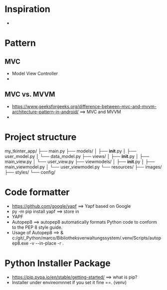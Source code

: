 # Inspiration
- 
# Pattern

## MVC
- Model View Controller
- 
## MVC vs. MVVM
- https://www.geeksforgeeks.org/difference-between-mvc-and-mvvm-architecture-pattern-in-android/ ==> MVC and MVVM 
-

# Project structure
my_tkinter_app/
├── main.py
├── models/
│   ├── __init__.py
│   ├── user_model.py
│   └── data_model.py
├── views/
│   ├── __init__.py
│   ├── main_view.py
│   └── user_view.py
├── viewmodels/
│   ├── __init__.py
│   ├── main_viewmodel.py
│   └── user_viewmodel.py
└── resources/
    ├── images/
    ├── styles/
    └── config/


# Code formatter
- https://github.com/google/yapf ==>  Yapf based on Google
- py -m pip install yapf ==> store in 
- YAPF
- Autopep8 ==> autopep8 automatically formats Python code to conform to the PEP 8 style guide.
- Usage of Autopep8 ==> & c:/git/_Python/marco/Bibliotheksverwaltungssystem/.venv/Scripts/autopep8.exe -v --in-place -r .


# Python Installer Package
- https://pip.pypa.io/en/stable/getting-started/ ==> what  is pip?
- Installer under envireomnnet if you set it fine ==. (venv)